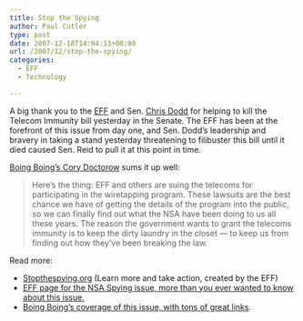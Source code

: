 ```yaml
---
title: Stop the Spying
author: Paul Cutler
type: post
date: 2007-12-18T14:04:13+00:00
url: /2007/12/stop-the-spying/
categories:
  - EFF
  - Technology

---
```

A big thank you to the [EFF][1] and Sen. [Chris Dodd][2] for helping to kill the Telecom Immunity bill yesterday in the Senate. The EFF has been at the forefront of this issue from day one, and Sen. Dodd&#8217;s leadership and bravery in taking a stand yesterday threatening to filibuster this bill until it died caused Sen. Reid to pull it at this point in time.

[Boing Boing&#8217;s Cory Doctorow][3] sums it up well:

> Here&#8217;s the thing: EFF and others are suing the telecoms for participating in the wiretapping program. These lawsuits are the best chance we have of getting the details of the program into the public, so we can finally find out what the NSA have been doing to us all these years. The reason the government wants to grant the telecoms immunity is to keep the dirty laundry in the closet &#8212; to keep us from finding out how they&#8217;ve been breaking the law.

Read more:

  * [Stopthespying.org][4] (Learn more and take action, created by the EFF)
  * [EFF page for the NSA Spying issue, more than you ever wanted to know about this issue.][5]
  * [Boing Boing&#8217;s coverage of this issue, with tons of great links][3].

 [1]: http://www.eff.org/
 [2]: http://chrisdodd.com/
 [3]: http://www.boingboing.net/2007/12/17/telecom-immunity-bil.html
 [4]: http://stopthespying.org/
 [5]: http://www.eff.org/issues/nsa-spying